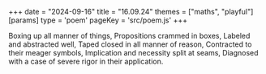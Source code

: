 +++
date = "2024-09-16"
title = "16.09.24"
themes = ["maths", "playful"]
[params]
  type = 'poem'
  pageKey = 'src/poem.js'
+++

Boxing up all manner of things,
Propositions crammed in boxes,
Labeled and abstracted well,
Taped closed in all manner of reason,
Contracted to their meager symbols,
Implication and necessity split at seams,
Diagnosed with a case of severe rigor in their application.
